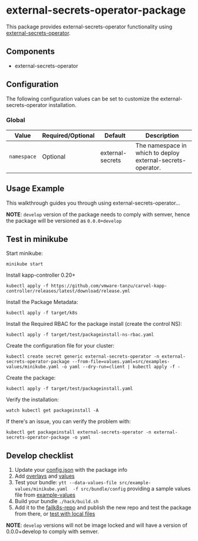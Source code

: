 # external-secrets-operator-package

This package provides external-secrets-operator functionality using [external-secrets-operator](https://external-secrets.io/).

## Components

* external-secrets-operator

## Configuration

The following configuration values can be set to customize the external-secrets-operator installation.

### Global

| Value | Required/Optional | Default | Description |
|-------|-------------------|---------|-------------|
| `namespace` | Optional | external-secrets |The namespace in which to deploy external-secrets-operator. |

## Usage Example

This walkthrough guides you through using external-secrets-operator...

__NOTE__: `develop` version of the package needs to comply with semver, hence the package will be versioned as `0.0.0+develop`

## Test in minikube

Start minikube:
```
minikube start
```

Install kapp-controller 0.20+
```
kubectl apply -f https://github.com/vmware-tanzu/carvel-kapp-controller/releases/latest/download/release.yml
```

Install the Package Metadata:
```
kubectl apply -f target/k8s
```

Install the Required RBAC for the package install (create the control NS):
```
kubectl apply -f target/test/packageinstall-ns-rbac.yaml
```

Create the configuration file for your cluster:
```
kubectl create secret generic external-secrets-operator -n external-secrets-operator-package --from-file=values.yaml=src/examples-values/minikube.yaml -o yaml --dry-run=client | kubectl apply -f -
```

Create the package:
```
kubectl apply -f target/test/packageinstall.yaml
```

Verify the installation:
```
watch kubectl get packageinstall -A
```

If there's an issue, you can verify the problem with:

```
kubectl get packageinstall external-secrets-operator -n external-secrets-operator-package -o yaml
```

## Develop checklist

1. Update your [config.json](./config.json) with the package info
2. Add [overlays](./src/bundle/config/overlays/) and [values](./src/bundle/config/values.yaml)
3. Test your bundle: `ytt --data-values-file src/example-values/minikube.yaml  -f src/bundle/config` providing a sample values file from [example-values](./src/examples-values/)
4. Build your bundle `./hack/build.sh`
5. Add it to the [failk8s-repo](https://github.com/failk8s-packages/failk8s-repo) and publish the new repo and test the package from there, or [test with local files](./target/test)

**NOTE**: `develop` versions will not be image locked and will have a version of 0.0.0+develop to comply with semver.
